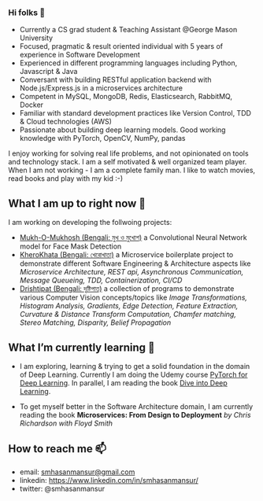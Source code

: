 <!--
**hasanmansur/hasanmansur** is a ✨ _special_ ✨ repository because its `README.md` (this file) appears on your GitHub profile.
-->

### Hi folks  👋
- Currently a CS grad student & Teaching Assistant @George Mason University
- Focused, pragmatic & result oriented individual with 5 years of experience in Software Development
- Experienced in different programming languages including Python, Javascript & Java
- Conversant with building RESTful application backend with Node.js/Express.js in a microservices architecture
- Competent in MySQL, MongoDB, Redis, Elasticsearch, RabbitMQ, Docker
- Familiar with standard development practices like Version Control, TDD & Cloud technologies (AWS)
- Passionate about building deep learning models. Good working knowledge with PyTorch, OpenCV, NumPy, pandas

I enjoy working for solving real life problems, and not opinionated on tools and technology stack. I am a self motivated & well organized team player. When I am not working - I am a complete family man. I like to watch movies, read books and play with my kid :-)

## What I am up to right now 🔭
I am working on developing the follwoing projects:
- [Mukh-O-Mukhosh (Bengali: মুখ ও মুখোশ)](https://github.com/hasanmansur/Mukh-O-Mukhosh) a Convolutional Neural Network model for Face Mask Detection
- [KheroKhata (Bengali: খেরোখাতা)](https://github.com/hasanmansur/KheroKhata) a Microservice boilerplate project to demonstrate different Software Engineering & Architecture aspects like *Microservice Architecture, REST api, Asynchronous Communication, Message Queueing, TDD, Containerization, CI/CD* 
- [Drishtipat (Bengali: দৃষ্টিপাত)](https://github.com/hasanmansur/Drishtipat) a collection of programs to demonstrate various Computer Vision concepts/topics like *Image Transformations, Histogram Analysis, Gradients, Edge Detection, Feature Extraction, Curvature & Distance Transform Computation, Chamfer matching, Stereo Matching, Disparity, Belief Propagation*

## What I’m currently learning 🌱
- I am exploring, learning & trying to get a solid foundation in the domain of Deep Learning. Currently I am doing the Udemy course [PyTorch for Deep Learning](https://www.udemy.com/course/pytorch-for-deep-learning-with-python-bootcamp/). In parallel, I am reading the book [Dive into Deep Learning](https://d2l.ai/index.html).

- To get myself better in the Software Architecture domain, I am currently reading the book **Microservices: From Design to Deployment** *by Chris Richardson
with Floyd Smith* 

## How to reach me 📫
- email: smhasanmansur@gmail.com
- linkedin: https://www.linkedin.com/in/smhasanmansur/
- twitter: @smhasanmansur

<!--
Here are some ideas to get you started:
- 👯 I’m looking to collaborate on ...
- 🤔 I’m looking for help with ...
- 💬 Ask me about ...
- 😄 Pronouns: ...
- ⚡ Fun fact: ...
-->
